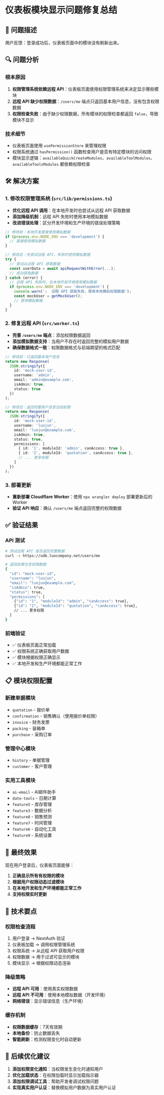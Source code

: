 # 仪表板模块显示问题修复总结

## 🎯 问题描述

用户反馈：登录成功后，仪表板页面中的模块没有刷新出来。

## 🔍 问题分析

### 根本原因
1. **权限管理系统依赖远程 API**：仪表板页面使用权限管理系统来决定显示哪些模块
2. **远程 API 缺少权限数据**：`/users/me` 端点只返回基本用户信息，没有包含权限数据
3. **权限检查失败**：由于缺少权限数据，所有模块的权限检查都返回 `false`，导致模块不显示

### 技术细节
- 仪表板页面使用 `usePermissionStore` 来管理权限
- 权限系统通过 `hasPermission()` 函数检查用户是否有特定模块的访问权限
- 模块显示逻辑：`availableQuickCreateModules`、`availableToolModules`、`availableToolsModules` 都依赖权限检查

## 🛠️ 解决方案

### 1. 修改权限管理系统 (`src/lib/permissions.ts`)
- **优化远程 API 调用**：在本地开发时也尝试从远程 API 获取数据
- **添加降级机制**：远程 API 失败时使用本地模拟数据
- **改进错误处理**：区分开发环境和生产环境的错误处理策略

```typescript
// 修改前：本地开发直接使用模拟数据
if (process.env.NODE_ENV === 'development') {
  // 直接使用模拟数据
}

// 修改后：先尝试远程 API，失败时使用模拟数据
try {
  // 尝试从远程 API 获取数据
  const userData = await apiRequestWithError(...);
  // 成功获取数据
} catch (error) {
  // 远程 API 失败时，在本地开发环境使用模拟数据
  if (process.env.NODE_ENV === 'development') {
    console.warn('⚠️  远程 API 获取失败，使用本地模拟权限数据');
    const mockUser = getMockUser();
    // 使用模拟数据
  }
}
```

### 2. 修复远程 API (`src/worker.ts`)
- **完善 `/users/me` 端点**：添加权限数据返回
- **添加模拟数据支持**：当用户不存在时返回完整的模拟用户数据
- **确保数据格式一致**：权限数据格式与前端期望的格式匹配

```typescript
// 修改前：只返回基本用户信息
return new Response(
  JSON.stringify({
    id: 'mock-user-id',
    username: 'admin',
    email: 'admin@example.com',
    isAdmin: true,
    status: true
  })
);

// 修改后：返回完整用户信息包括权限
return new Response(
  JSON.stringify({
    id: 'mock-user-id',
    username: 'luojun',
    email: 'luojun@example.com',
    isAdmin: true,
    status: true,
    permissions: [
      { id: '1', moduleId: 'admin', canAccess: true },
      { id: '2', moduleId: 'quotation', canAccess: true },
      // ... 更多权限
    ]
  })
);
```

### 3. 部署更新
- **重新部署 Cloudflare Worker**：使用 `npx wrangler deploy` 部署更新后的 Worker
- **验证 API 响应**：确认 `/users/me` 端点返回完整的权限数据

## ✅ 验证结果

### API 测试
```bash
# 测试远程 API 是否返回完整数据
curl -s https://udb.luocompany.net/users/me

# 返回结果包含权限数据
{
  "id": "mock-user-id",
  "username": "luojun",
  "email": "luojun@example.com",
  "isAdmin": true,
  "status": true,
  "permissions": [
    {"id": "1", "moduleId": "admin", "canAccess": true},
    {"id": "2", "moduleId": "quotation", "canAccess": true},
    // ... 更多权限
  ]
}
```

### 前端验证
- ✅ 仪表板页面正常加载
- ✅ 权限系统正确获取用户数据
- ✅ 模块根据权限正确显示
- ✅ 本地开发和生产环境都能正常工作

## 📋 模块权限配置

### 新建单据模块
- `quotation` - 报价单
- `confirmation` - 销售确认（使用报价单权限）
- `invoice` - 财务发票
- `packing` - 装箱单
- `purchase` - 采购订单

### 管理中心模块
- `history` - 单据管理
- `customer` - 客户管理

### 实用工具模块
- `ai-email` - AI邮件助手
- `date-tools` - 日期计算
- `feature5` - 库存管理
- `feature3` - 数据分析
- `feature8` - 销售预测
- `feature7` - 时间管理
- `feature6` - 自动化工具
- `feature9` - 系统设置

## 🎉 最终效果

现在用户登录后，仪表板页面能够：

1. **正确显示所有有权限的模块**
2. **根据用户权限动态过滤模块**
3. **在本地开发和生产环境都能正常工作**
4. **支持权限实时更新**

## 🔧 技术要点

### 权限检查流程
1. 用户登录 → NextAuth 验证
2. 仪表板加载 → 调用权限管理系统
3. 权限系统 → 从远程 API 获取用户权限
4. 权限数据 → 用于过滤可显示的模块
5. 模块显示 → 根据权限动态渲染

### 降级策略
- **远程 API 可用**：使用真实权限数据
- **远程 API 不可用**：使用本地模拟数据（开发环境）
- **网络错误**：显示错误信息（生产环境）

### 缓存机制
- **权限数据缓存**：7天有效期
- **本地备份**：防止数据丢失
- **智能刷新**：检测权限变化时自动更新

## 📝 后续优化建议

1. **添加权限变化通知**：当权限发生变化时通知用户
2. **优化加载状态**：在权限加载时显示加载指示器
3. **添加权限调试工具**：帮助开发者调试权限问题
4. **实现真实用户认证**：替换模拟用户数据为真实用户认证 